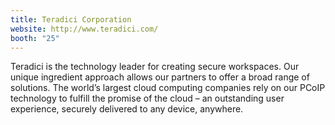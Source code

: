 ```yaml
---
title: Teradici Corporation
website: http://www.teradici.com/
booth: "25"
---
```


Teradici is the technology leader for creating secure workspaces. Our unique ingredient approach allows our partners to offer a broad range of solutions. The world’s largest cloud computing companies rely on our PCoIP technology to fulfill the promise of the cloud – an outstanding user experience, securely delivered to any device, anywhere.
